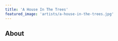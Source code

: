 ```yaml
---
title: 'A House In The Trees'
featured_image: 'artists/a-house-in-the-trees.jpg'
---
```


## About



